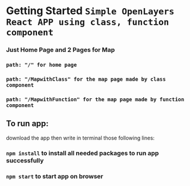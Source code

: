 # Getting Started `Simple OpenLayers React APP using class, function component` 
### Just Home Page and 2 Pages for Map
### `path: "/" for home page`
### `path: "/MapwithClass" for the map page made by class component`
### `path: "/MapwithFunction" for the map page made by function component` 


## To run app: 

download the app then write in terminal those following lines:
### `npm install` to install all needed packages to run app successfully
### `npm start` to start app on browser
